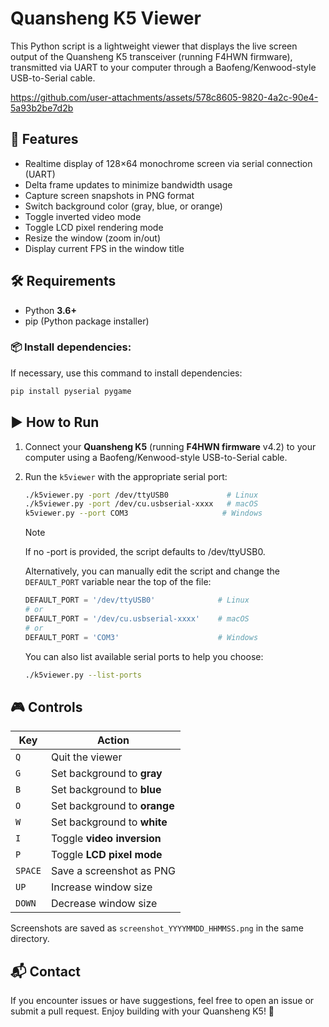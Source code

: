 # Quansheng K5 Viewer

This Python script is a lightweight viewer that displays the live screen output of the Quansheng K5 transceiver (running F4HWN firmware), transmitted via UART to your computer through a Baofeng/Kenwood-style USB-to-Serial cable.


https://github.com/user-attachments/assets/578c8605-9820-4a2c-90e4-5a93b2be7d2b


## 🚀 Features

- Realtime display of 128×64 monochrome screen via serial connection (UART)
- Delta frame updates to minimize bandwidth usage
- Capture screen snapshots in PNG format
- Switch background color (gray, blue, or orange)
- Toggle inverted video mode
- Toggle LCD pixel rendering mode
- Resize the window (zoom in/out)
- Display current FPS in the window title

## 🛠️ Requirements

- Python **3.6+**
- pip (Python package installer)

### 📦 Install dependencies:

If necessary, use this command to install dependencies: 

```bash
pip install pyserial pygame
```

## ▶️ How to Run

1. Connect your **Quansheng K5** (running **F4HWN firmware** v4.2) to your computer using a Baofeng/Kenwood-style USB-to-Serial cable.

2. Run the `k5viewer` with the appropriate serial port:

   ```bash
   ./k5viewer.py -port /dev/ttyUSB0             # Linux
   ./k5viewer.py -port /dev/cu.usbserial-xxxx   # macOS
   k5viewer.py --port COM3                     # Windows
   ```
    >[!NOTE]   
    >If no -port is provided, the script defaults to /dev/ttyUSB0.

	Alternatively, you can manually edit the script and change the `DEFAULT_PORT` variable near the top of the file:

	```python
	DEFAULT_PORT = '/dev/ttyUSB0'              # Linux
	# or
	DEFAULT_PORT = '/dev/cu.usbserial-xxxx'    # macOS
	# or
	DEFAULT_PORT = 'COM3'                      # Windows
	```

	You can also list available serial ports to help you choose:

	```bash
	./k5viewer.py --list-ports
	```

## 🎮 Controls

| Key       | Action                          |
|-----------|---------------------------------|
| `Q`       | Quit the viewer                 |
| `G`       | Set background to **gray**      |
| `B`       | Set background to **blue**      |
| `O`       | Set background to **orange**    |
| `W`       | Set background to **white**     |
| `I`       | Toggle **video inversion**      |
| `P`       | Toggle **LCD pixel mode**       |
| `SPACE`   | Save a screenshot as PNG        |
| `UP`      | Increase window size            |
| `DOWN`    | Decrease window size            |


Screenshots are saved as `screenshot_YYYYMMDD_HHMMSS.png` in the same directory.

## 📬 Contact

If you encounter issues or have suggestions, feel free to open an issue or submit a pull request. Enjoy building with your Quansheng K5! 📡
